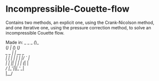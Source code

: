 # Incompressible-Couette-flow
Contains two methods, an explicit one, using the Crank-Nicolson method, and one iterative one, using the pressure correction method, to solve an incompressible Couette flow.

Made in:
              _
   _       _ _(_)_     
  (_)     | (_) (_)    
   _ _   _| |_  __ _   
  | | | | | | |/ _` |  
  | | |_| | | | (_| |  
 _/ |\__'_|_|_|\__'_|  
|__/                   

